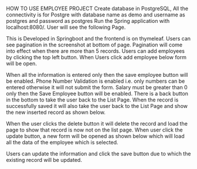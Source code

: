 HOW TO USE EMPLOYEE PROJECT
Create database in PostgreSQL, All the connectivity is for Postgre with database name as demo and username as postgres and password as postgres
    Run the Spring application with localhost:8080/. User will see the following Page. 

This is Developed in Springboot and the frontend is on thymeleaf. 
Users can see pagination in the screenshot at bottom of page.
Pagination will come into effect when there are more than 5 records. 
Users can add employees by clicking the top left button.
When Users click add employee below form will be open.

When all the information is entered only then the save employee button will be enabled. 
Phone Number Validation is enabled i.e. only numbers can be entered otherwise it will not submit the form.
Salary must be greater than 0 only then the Save Employee button will be enabled. 
There is a back button in the bottom to take the user back to the List Page. 
When the record is successfully saved it will also take the user back to the List Page and show the new inserted record as shown below.


When the user clicks the delete button it will delete the record and load the page to show that record is now not on the list page. 
When user click the update button, a new form will be opened as shown below which will load all the data of the employee which is selected. 
 

Users can update the information and click the save button due to which the existing record will be updated. 
